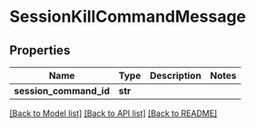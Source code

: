 # SessionKillCommandMessage

## Properties
Name | Type | Description | Notes
------------ | ------------- | ------------- | -------------
**session_command_id** | **str** |  | 

[[Back to Model list]](../README.md#documentation-for-models) [[Back to API list]](../README.md#documentation-for-api-endpoints) [[Back to README]](../README.md)


